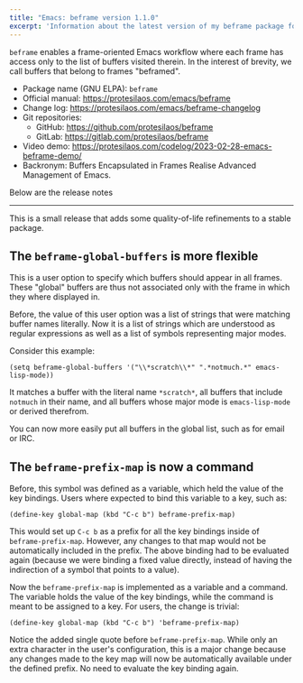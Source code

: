 ```yaml
---
title: "Emacs: beframe version 1.1.0"
excerpt: 'Information about the latest version of my beframe package for GNU Emacs.'
---
```


`beframe` enables a frame-oriented Emacs workflow where each frame has
access only to the list of buffers visited therein.  In the interest of
brevity, we call buffers that belong to frames "beframed".

+ Package name (GNU ELPA): `beframe`
+ Official manual: <https://protesilaos.com/emacs/beframe>
+ Change log: <https://protesilaos.com/emacs/beframe-changelog>
+ Git repositories:
  + GitHub: <https://github.com/protesilaos/beframe>
  + GitLab: <https://gitlab.com/protesilaos/beframe>
+ Video demo: <https://protesilaos.com/codelog/2023-02-28-emacs-beframe-demo/>
+ Backronym: Buffers Encapsulated in Frames Realise Advanced
  Management of Emacs.

Below are the release notes

* * *

This is a small release that adds some quality-of-life refinements to
a stable package.


## The `beframe-global-buffers` is more flexible

This is a user option to specify which buffers should appear in all
frames. These "global" buffers are thus not associated only with the
frame in which they where displayed in.

Before, the value of this user option was a list of strings that were
matching buffer names literally. Now it is a list of strings which are
understood as regular expressions as well as a list of symbols
representing major modes.

Consider this example:

```elisp
(setq beframe-global-buffers '("\\*scratch\\*" ".*notmuch.*" emacs-lisp-mode))
```

It matches a buffer with the literal name `*scratch*`, all buffers
that include `notmuch` in their name, and all buffers whose major mode
is `emacs-lisp-mode` or derived therefrom.

You can now more easily put all buffers in the global list, such as
for email or IRC.


## The `beframe-prefix-map` is now a command

Before, this symbol was defined as a variable, which held the value of
the key bindings. Users where expected to bind this variable to a
key, such as:

```elisp
(define-key global-map (kbd "C-c b") beframe-prefix-map)
```

This would set up `C-c b` as a prefix for all the key bindings inside
of `beframe-prefix-map`. However, any changes to that map would not be
automatically included in the prefix. The above binding had to be
evaluated again (because we were binding a fixed value directly,
instead of having the indirection of a symbol that points to a value).

Now the `beframe-prefix-map` is implemented as a variable and a
command. The variable holds the value of the key bindings, while the
command is meant to be assigned to a key. For users, the change is
trivial:

```elisp
(define-key global-map (kbd "C-c b") 'beframe-prefix-map)
```

Notice the added single quote before `beframe-prefix-map`. While only
an extra character in the user's configuration, this is a major change
because any changes made to the key map will now be automatically
available under the defined prefix. No need to evaluate the key
binding again.

